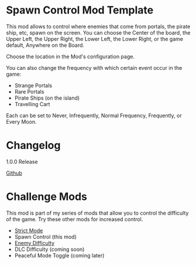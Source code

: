 # Spawn Control Mod Template
This mod allows to control where enemies that come from portals, the pirate ship, etc, spawn on the screen. You can choose the Center of the board, the Upper Left, the Upper Right, the Lower Left, the Lower Right, or the game default, Anywhere on the Board.

Choose the location in the Mod's configuration page.

You can also change the frequency with which certain event occur in the game:
* Strange Portals
* Rare Portals
* Pirate Ships (on the island)
* Travelling Cart

Each can be set to Never, Infrequently, Normal Frequency, Frequently, or Every Moon. 

# Changelog
1.0.0 Release

[Github](https://github.com/jmucchiello/stacklands-spawncontrol)

# Challenge Mods
This mod is part of my series of mods that allow you to control the difficulty of the game. Try these other mods for increased control.

* [Strict Mode](https://steamcommunity.com/sharedfiles/filedetails/?id=3026405806)
* Spawn Control (this mod)
* [Enemy Difficulty](https://steamcommunity.com/sharedfiles/filedetails/?id=3044524742)
* DLC Difficulty (coming soon)
* Peaceful Mode Toggle (coming later)
